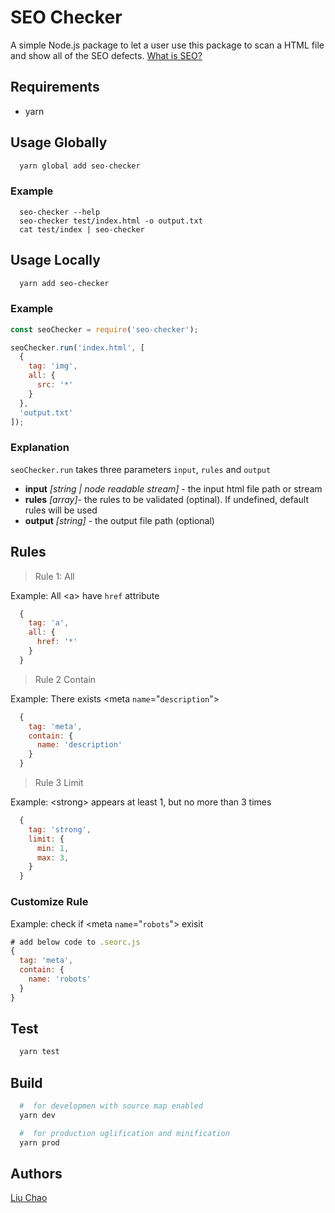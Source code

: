 # SEO Checker

A simple Node.js package to let a user use this package to scan a HTML file and show all of the SEO defects. [What is SEO?](https://moz.com/learn/seo/what-is-seo)

## Requirements

- yarn

## Usage Globally

```bash
  yarn global add seo-checker
```

### Example

```bahs
  seo-checker --help
  seo-checker test/index.html -o output.txt
  cat test/index | seo-checker
```

## Usage Locally

```bash
  yarn add seo-checker
```

### Example

```js
const seoChecker = require('seo-checker');

seoChecker.run('index.html', [
  {
    tag: 'img',
    all: {
      src: '*'
    }
  },
  'output.txt'
]);
```

### Explanation

`seoChecker.run` takes three parameters `input`, `rules` and `output`

- **input** _[string | node readable stream]_ - the input html file path or stream
- **rules** _[array]_- the rules to be validated (optinal). If undefined, default rules will be used
- **output** _[string]_ - the output file path (optional)

## Rules

> Rule 1: All

Example: All \<a\> have `href` attribute

```js
  {
    tag: 'a',
    all: {
      href: '*'
    }
  }
```

> Rule 2 Contain

Example: There exists \<meta `name`="`description`">

```js
  {
    tag: 'meta',
    contain: {
      name: 'description'
    }
  }
```

> Rule 3 Limit

Example: \<strong\> appears at least 1, but no more than 3 times

```js
  {
    tag: 'strong',
    limit: {
      min: 1,
      max: 3,
    }
  }
```

### Customize Rule

Example: check if \<meta `name`="`robots`"\> exisit

```js
# add below code to .seorc.js
{
  tag: 'meta',
  contain: {
    name: 'robots'
  }
}
```

## Test

```bash
  yarn test
```

## Build

```bash
  #  for developmen with source map enabled
  yarn dev

  #  for production uglification and minification
  yarn prod
```

## Authors

[Liu Chao](https://github.com/luisliuchao)
